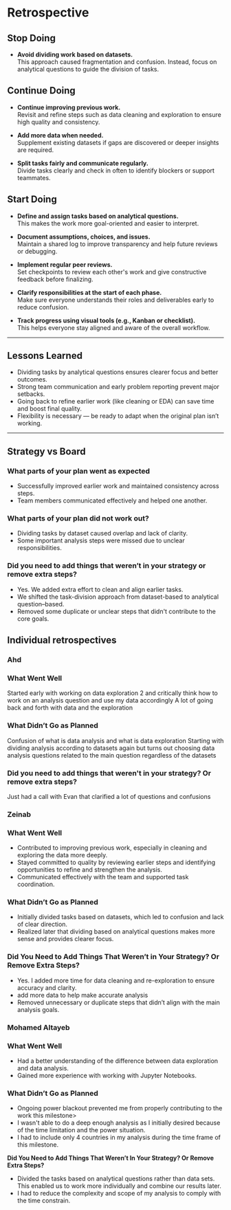 <!-- markdownlint-disable MD024 -->

# Retrospective

## Stop Doing

- **Avoid dividing work based on datasets.**  
  This approach caused fragmentation and confusion. Instead, focus on analytical
   questions to guide the division of tasks.

## Continue Doing

- **Continue improving previous work.**  
  Revisit and refine steps such as data cleaning and exploration to ensure high
   quality and consistency.

- **Add more data when needed.**  
  Supplement existing datasets if gaps are discovered or deeper insights are required.

- **Split tasks fairly and communicate regularly.**  
  Divide tasks clearly and check in often to identify blockers or support teammates.

## Start Doing

- **Define and assign tasks based on analytical questions.**  
  This makes the work more goal-oriented and easier to interpret.

- **Document assumptions, choices, and issues.**  
  Maintain a shared log to improve transparency and help future reviews or debugging.

- **Implement regular peer reviews.**  
  Set checkpoints to review each other's work and give constructive feedback
   before finalizing.

- **Clarify responsibilities at the start of each phase.**  
  Make sure everyone understands their roles and deliverables early to reduce confusion.

- **Track progress using visual tools (e.g., Kanban or checklist).**  
  This helps everyone stay aligned and aware of the overall workflow.

---

## Lessons Learned

- Dividing tasks by analytical questions ensures clearer focus and better outcomes.
- Strong team communication and early problem reporting prevent major setbacks.
- Going back to refine earlier work (like cleaning or EDA) can save time and
   boost final quality.
- Flexibility is necessary — be ready to adapt when the original plan isn’t working.

---

## Strategy vs Board

### What parts of your plan went as expected

- Successfully improved earlier work and maintained consistency across steps.
- Team members communicated effectively and helped one another.

### What parts of your plan did not work out?

- Dividing tasks by dataset caused overlap and lack of clarity.
- Some important analysis steps were missed due to unclear responsibilities.

### Did you need to add things that weren’t in your strategy or remove extra steps?

- Yes. We added extra effort to clean and align earlier tasks.
- We shifted the task-division approach from dataset-based to analytical question–based.
- Removed some duplicate or unclear steps that didn't contribute to the core goals.
  
## Individual retrospectives

### Ahd

### **What Went Well**

Started early with working on data exploration 2 and critically think how to
 work on an analysis question and use my data accordingly
A lot of going back and forth with data and the exploration

### **What Didn’t Go as Planned**

Confusion of what is data analysis and what is data exploration
Starting with dividing analysis according to datasets again but turns out
 choosing data analysis questions related to the main question regardless of the
  datasets

### **Did you need to add things that weren't in your strategy? Or remove extra steps?**

Just had a call with Evan that clarified a lot of questions and confusions

### Zeinab

### What Went Well

- Contributed to improving previous work, especially in cleaning and exploring
   the data more deeply.
- Stayed committed to quality by reviewing earlier steps and identifying
   opportunities to refine and strengthen the analysis.
- Communicated effectively with the team and supported task coordination.

### What Didn’t Go as Planned

- Initially divided tasks based on datasets, which led to confusion and lack of
   clear direction.
- Realized later that dividing based on analytical questions makes more sense
   and provides clearer focus.

### Did You Need to Add Things That Weren’t in Your Strategy? Or Remove Extra Steps?

- Yes. I added more time for data cleaning and re-exploration to ensure accuracy
   and clarity.
- add more data to help make accurate analysis
- Removed unnecessary or duplicate steps that didn’t align with the main analysis
   goals.

### Mohamed Altayeb

### What Went Well

- Had a better understanding of the difference between data exploration and
  data analysis.
- Gained more experience with working with Jupyter Notebooks.

### What Didn’t Go as Planned

- Ongoing power blackout prevented me from properly contributing to the work
  this milestone>
- I wasn't able to do a deep enough analysis
  as I initially desired because of the time limitation and the power situation.
- I had to include only 4 countries in my analysis during the time frame
   of this milestone.

**Did You Need to Add Things That Weren’t In Your Strategy? Or Remove Extra Steps?**

- Divided the tasks based on analytical questions rather than data sets.
  This enabled us to work more individually and combine our results later.
- I had to reduce the complexity and scope of my analysis to
  comply with the time constrain.
